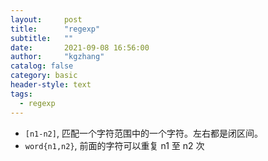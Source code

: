 ```yaml
---
layout:     post
title:      "regexp"
subtitle:   ""
date:       2021-09-08 16:56:00
author:     "kgzhang"
catalog: false
category: basic
header-style: text
tags:
  - regexp
---
```


+ `[n1-n2]`, 匹配一个字符范围中的一个字符。左右都是闭区间。
+ `word{n1,n2}`, 前面的字符可以重复 n1 至 n2 次
